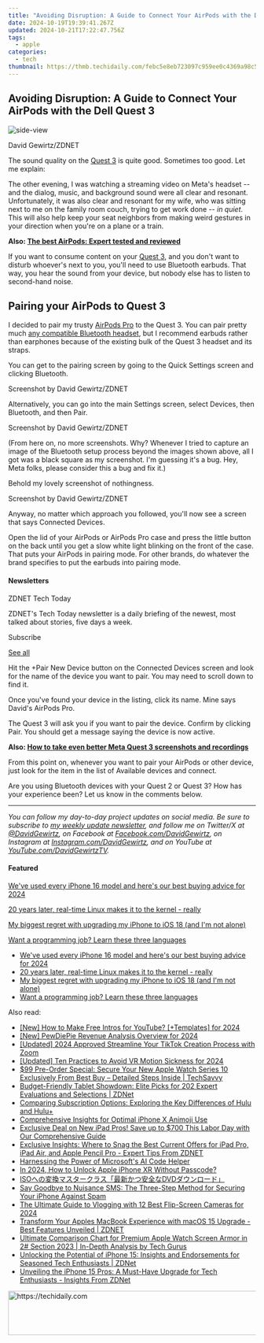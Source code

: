 ```yaml
---
title: "Avoiding Disruption: A Guide to Connect Your AirPods with the Dell Quest 3"
date: 2024-10-19T19:39:41.267Z
updated: 2024-10-21T17:22:47.756Z
tags:
  - apple
categories:
  - tech
thumbnail: https://thmb.techidaily.com/febc5e8eb723097c959ee0c4369a98c541397c828606f3e607457279dcc62863.jpg
---
```


## Avoiding Disruption: A Guide to Connect Your AirPods with the Dell Quest 3

![side-view](https://www.zdnet.com/a/img/resize/5120200f126fb035a1048b92deecdff45d0436b4/2024/05/17/a6a877b4-c5db-4f8b-b130-d3a78b52b158/side-view.jpg?auto=webp&width=1280)

David Gewirtz/ZDNET

The sound quality on the [Quest 3](https://buy.geni.us/Proxy.ashx?TSID=368250&GR%5FURL=https%3A%2F%2Fwww.amazon.com%2FMeta-Quest-128GB-Breakthrough-Reality-3%2Fdp%2FB0C8VKH1ZH%3Ftag%3Dzd-buy-button-20%26ascsubtag%3D%5F%5FCOM%5FCLICK%5FID%5F%5F%7C763c2949-156c-4160-8ef3-2fefe7191e91%7Cdtp&dtb=1) is quite good. Sometimes too good. Let me explain:

The other evening, I was watching a streaming video on Meta's headset -- and the dialog, music, and background sound were all clear and resonant. Unfortunately, it was also clear and resonant for my wife, who was sitting next to me on the family room couch, trying to get work done -- _in quiet_. This will also help keep your seat neighbors from making weird gestures in your direction when you're on a plane or a train.

**Also: [The best AirPods: Expert tested and reviewed](https://www.zdnet.com/article/best-airpods/)**

If you want to consume content on your [Quest 3](https://www.zdnet.com/article/meta-quest-3-review/), and you don't want to disturb whoever's next to you, you'll need to use Bluetooth earbuds. That way, you hear the sound from your device, but nobody else has to listen to second-hand noise.

##  Pairing your AirPods to Quest 3

I decided to pair my trusty [AirPods Pro](https://apple.sjv.io/c/159047/435031/7613?&sharedid=zdnet&partnerpropertyid=1980086&u=https%3A%2F%2Fwww.apple.com%2Fshop%2Fproduct%2FMTJV3LL%2FA%2Fairpods-pro&subId1=zd-%5F%5FCOM%5FCLICK%5FID%5F%5F-dtp) to the Quest 3\. You can pair pretty much [any compatible Bluetooth headset](https://www.zdnet.com/article/best-earbuds/), but I recommend earbuds rather than earphones because of the existing bulk of the Quest 3 headset and its straps. 

You can get to the pairing screen by going to the Quick Settings screen and clicking Bluetooth. 

Screenshot by David Gewirtz/ZDNET

Alternatively, you can go into the main Settings screen, select Devices, then Bluetooth, and then Pair. 

Screenshot by David Gewirtz/ZDNET

(From here on, no more screenshots. Why? Whenever I tried to capture an image of the Bluetooth setup process beyond the images shown above, all I got was a black square as my screenshot. I'm guessing it's a bug. Hey, Meta folks, please consider this a bug and fix it.)

Behold my lovely screenshot of nothingness.

Screenshot by David Gewirtz/ZDNET

Anyway, no matter which approach you followed, you'll now see a screen that says Connected Devices.

Open the lid of your AirPods or AirPods Pro case and press the little button on the back until you get a slow white light blinking on the front of the case. That puts your AirPods in pairing mode. For other brands, do whatever the brand specifies to put the earbuds into pairing mode. 

#### Newsletters

ZDNET Tech Today

ZDNET's Tech Today newsletter is a daily briefing of the newest, most talked about stories, five days a week.

 Subscribe

[See all](https://www.zdnet.com/newsletters/)

Hit the +Pair New Device button on the Connected Devices screen and look for the name of the device you want to pair. You may need to scroll down to find it. 

Once you've found your device in the listing, click its name. Mine says David's AirPods Pro. 

The Quest 3 will ask you if you want to pair the device. Confirm by clicking Pair. You should get a message saying the device is now active. 

**Also: [How to take even better Meta Quest 3 screenshots and recordings](https://www.zdnet.com/article/how-to-take-even-better-meta-quest-3-screenshots-and-recordings/)**

From this point on, whenever you want to pair your AirPods or other device, just look for the item in the list of Available devices and connect.

Are you using Bluetooth devices with your Quest 2 or Quest 3? How has your experience been? Let us know in the comments below. 

---

_You can follow my day-to-day project updates on social media. Be sure to subscribe to [my weekly update newsletter](https://advancedgeekery.substack.com/), and follow me on Twitter/X at [@DavidGewirtz](https://twitter.com/davidgewirtz), on Facebook at [Facebook.com/DavidGewirtz](https://www.facebook.com/davidgewirtz), on Instagram at [Instagram.com/DavidGewirtz](https://www.instagram.com/DavidGewirtz/), and on YouTube at [YouTube.com/DavidGewirtzTV](https://www.youtube.com/user/DavidGewirtzTV)._

#### Featured

[We've used every iPhone 16 model and here's our best buying advice for 2024](https://www.zdnet.com/article/iphone-16-pro-max-buying-advice-2024/ "We've used every iPhone 16 model and here's our best buying advice for 2024")

[20 years later, real-time Linux makes it to the kernel - really](https://www.zdnet.com/article/20-years-later-real-time-linux-makes-it-to-the-kernel-really/ "20 years later, real-time Linux makes it to the kernel - really")

[My biggest regret with upgrading my iPhone to iOS 18 (and I'm not alone)](https://www.zdnet.com/article/my-biggest-regret-with-upgrading-my-iphone-to-ios-18-and-im-not-alone/ "My biggest regret with upgrading my iPhone to iOS 18 (and I'm not alone)")

[Want a programming job? Learn these three languages](https://www.zdnet.com/article/want-a-programming-job-learn-these-three-languages/ "Want a programming job? Learn these three languages")

* [We've used every iPhone 16 model and here's our best buying advice for 2024](https://www.zdnet.com/article/iphone-16-pro-max-buying-advice-2024/ "We've used every iPhone 16 model and here's our best buying advice for 2024")
* [20 years later, real-time Linux makes it to the kernel - really](https://www.zdnet.com/article/20-years-later-real-time-linux-makes-it-to-the-kernel-really/ "20 years later, real-time Linux makes it to the kernel - really")
* [My biggest regret with upgrading my iPhone to iOS 18 (and I'm not alone)](https://www.zdnet.com/article/my-biggest-regret-with-upgrading-my-iphone-to-ios-18-and-im-not-alone/ "My biggest regret with upgrading my iPhone to iOS 18 (and I'm not alone)")
* [Want a programming job? Learn these three languages](https://www.zdnet.com/article/want-a-programming-job-learn-these-three-languages/ "Want a programming job? Learn these three languages")

<ins class="adsbygoogle"
     style="display:block"
     data-ad-format="autorelaxed"
     data-ad-client="ca-pub-7571918770474297"
     data-ad-slot="1223367746"></ins>

<ins class="adsbygoogle"
     style="display:block"
     data-ad-client="ca-pub-7571918770474297"
     data-ad-slot="8358498916"
     data-ad-format="auto"
     data-full-width-responsive="true"></ins>

<span class="atpl-alsoreadstyle">Also read:</span>
<div><ul>
<li><a href="https://youtube-zero.techidaily.com/ow-to-make-free-intros-for-youtube-plustemplates-for-2024/"><u>[New] How to Make Free Intros for YouTube? [+Templates] for 2024</u></a></li>
<li><a href="https://fox-hovers.techidaily.com/new-pewdiepie-revenue-analysis-overview-for-2024/"><u>[New] PewDiePie Revenue Analysis Overview for 2024</u></a></li>
<li><a href="https://fox-cloud.techidaily.com/updated-2024-approved-streamline-your-tiktok-creation-process-with-zoom/"><u>[Updated] 2024 Approved Streamline Your TikTok Creation Process with Zoom</u></a></li>
<li><a href="https://article-tips.techidaily.com/updated-ten-practices-to-avoid-vr-motion-sickness-for-2024/"><u>[Updated] Ten Practices to Avoid VR Motion Sickness for 2024</u></a></li>
<li><a href="https://tech-hub.techidaily.com/99-pre-order-special-secure-your-new-apple-watch-series-10-exclusively-from-best-buy-detailed-steps-inside-techsavvy/"><u>$99 Pre-Order Special: Secure Your New Apple Watch Series 10 Exclusively From Best Buy – Detailed Steps Inside | TechSavvy</u></a></li>
<li><a href="https://tech-hub.techidaily.com/budget-friendly-tablet-showdown-elite-picks-for-202-expert-evaluations-and-selections-zdnet/"><u>Budget-Friendly Tablet Showdown: Elite Picks for 202 Expert Evaluations and Selections | ZDNet</u></a></li>
<li><a href="https://techno-recovery.techidaily.com/comparing-subscription-options-exploring-the-key-differences-of-hulu-and-huluplus/"><u>Comparing Subscription Options: Exploring the Key Differences of Hulu and Hulu+</u></a></li>
<li><a href="https://article-posts.techidaily.com/comprehensive-insights-for-optimal-iphone-x-animoji-use/"><u>Comprehensive Insights for Optimal iPhone X Animoji Use</u></a></li>
<li><a href="https://tech-hub.techidaily.com/exclusive-deal-on-new-ipad-pros-save-up-to-700-this-labor-day-with-our-comprehensive-guide/"><u>Exclusive Deal on New iPad Pros! Save up to $700 This Labor Day with Our Comprehensive Guide</u></a></li>
<li><a href="https://tech-hub.techidaily.com/exclusive-insights-where-to-snag-the-best-current-offers-for-ipad-pro-ipad-air-and-apple-pencil-pro-expert-tips-from-zdnet/"><u>Exclusive Insights: Where to Snag the Best Current Offers for iPad Pro, iPad Air, and Apple Pencil Pro - Expert Tips From ZDNET</u></a></li>
<li><a href="https://windows11.techidaily.com/harnessing-the-power-of-microsofts-ai-code-helper/"><u>Harnessing the Power of Microsoft's AI Code Helper</u></a></li>
<li><a href="https://ios-unlock.techidaily.com/in-2024-how-to-unlock-apple-iphone-xr-without-passcode-by-drfone-ios/"><u>In 2024, How to Unlock Apple iPhone XR Without Passcode?</u></a></li>
<li><a href="https://win11.techidaily.com/isodvd/"><u>ISOへの変換マスタークラス「最新かつ安全なDVDダウンロード」</u></a></li>
<li><a href="https://tech-hub.techidaily.com/say-goodbye-to-nuisance-sms-the-three-step-method-for-securing-your-iphone-against-spam/"><u>Say Goodbye to Nuisance SMS: The Three-Step Method for Securing Your iPhone Against Spam</u></a></li>
<li><a href="https://facebook-video-footage.techidaily.com/the-ultimate-guide-to-vlogging-with-12-best-flip-screen-cameras-for-2024/"><u>The Ultimate Guide to Vlogging with 12 Best Flip-Screen Cameras for 2024</u></a></li>
<li><a href="https://tech-hub.techidaily.com/transform-your-apples-macbook-experience-with-macos-15-upgrade-best-features-unveiled-zdnet/"><u>Transform Your Apples MacBook Experience with macOS 15 Upgrade - Best Features Unveiled | ZDNET</u></a></li>
<li><a href="https://tech-hub.techidaily.com/ultimate-comparison-chart-for-premium-apple-watch-screen-armor-in-2-section-2023-in-depth-analysis-by-tech-gurus/"><u>Ultimate Comparison Chart for Premium Apple Watch Screen Armor in 2# Section 2023 | In-Depth Analysis by Tech Gurus</u></a></li>
<li><a href="https://tech-hub.techidaily.com/unlocking-the-potential-of-iphone-15-insights-and-endorsements-for-seasoned-tech-enthusiasts-zdnet/"><u>Unlocking the Potential of iPhone 15: Insights and Endorsements for Seasoned Tech Enthusiasts | ZDNet</u></a></li>
<li><a href="https://tech-hub.techidaily.com/unveiling-the-iphone-15-pros-a-must-have-upgrade-for-tech-enthusiasts-insights-from-zdnet/"><u>Unveiling the iPhone 15 Pros: A Must-Have Upgrade for Tech Enthusiasts - Insights From ZDNet</u></a></li>
</ul></div>

<!-- affiliate ads begin -->
<a href="https://laganoo.pxf.io/c/5597632/1484944/16446" target="_top" id="1484944">
  <img src="//a.impactradius-go.com/display-ad/16446-1484944" border="0" alt="https://techidaily.com" width="728" height="90"/>
</a>
<img height="0" width="0" src="https://laganoo.pxf.io/i/5597632/1484944/16446" style="position:absolute;visibility:hidden;" border="0" />
<!-- affiliate ads end -->

